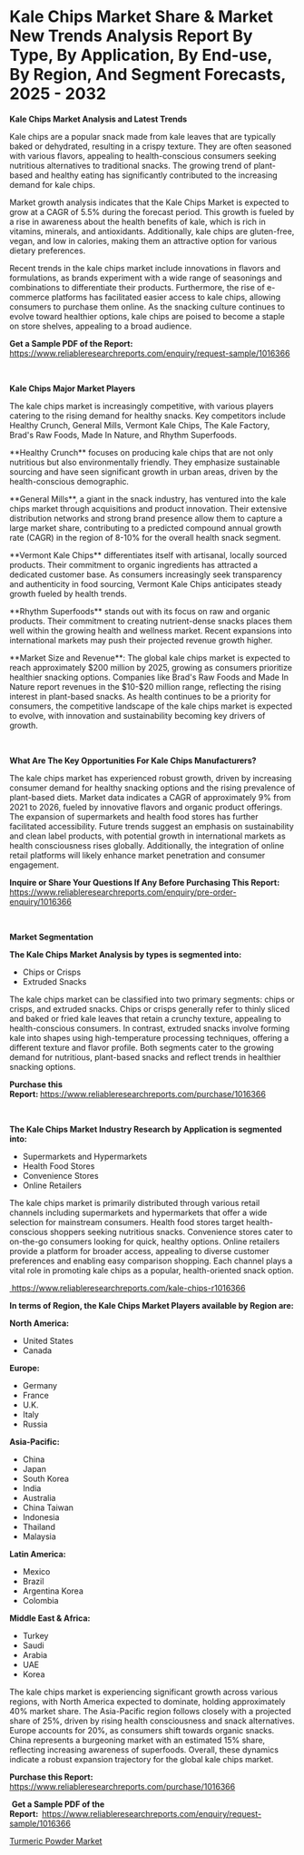 <p><h1>Kale Chips Market Share & Market New Trends Analysis Report By Type, By Application, By End-use, By Region, And Segment Forecasts, 2025 - 2032</h1></p><p><strong>Kale Chips Market Analysis and Latest Trends</strong></p>
<p><p>Kale chips are a popular snack made from kale leaves that are typically baked or dehydrated, resulting in a crispy texture. They are often seasoned with various flavors, appealing to health-conscious consumers seeking nutritious alternatives to traditional snacks. The growing trend of plant-based and healthy eating has significantly contributed to the increasing demand for kale chips.</p><p>Market growth analysis indicates that the Kale Chips Market is expected to grow at a CAGR of 5.5% during the forecast period. This growth is fueled by a rise in awareness about the health benefits of kale, which is rich in vitamins, minerals, and antioxidants. Additionally, kale chips are gluten-free, vegan, and low in calories, making them an attractive option for various dietary preferences.</p><p>Recent trends in the kale chips market include innovations in flavors and formulations, as brands experiment with a wide range of seasonings and combinations to differentiate their products. Furthermore, the rise of e-commerce platforms has facilitated easier access to kale chips, allowing consumers to purchase them online. As the snacking culture continues to evolve toward healthier options, kale chips are poised to become a staple on store shelves, appealing to a broad audience.</p></p>
<p><strong>Get a Sample PDF of the Report:&nbsp;</strong> <a href="https://www.reliableresearchreports.com/enquiry/request-sample/1016366?utm_campaign=3319&utm_medium=2&utm_source=Github&utm_content=ia&utm_term=07042025&utm_id=kale-chips">https://www.reliableresearchreports.com/enquiry/request-sample/1016366</a></p>
<p>&nbsp;</p>
<p><strong>Kale Chips Major Market Players</strong></p>
<p><p>The kale chips market is increasingly competitive, with various players catering to the rising demand for healthy snacks. Key competitors include Healthy Crunch, General Mills, Vermont Kale Chips, The Kale Factory, Brad's Raw Foods, Made In Nature, and Rhythm Superfoods.</p><p>**Healthy Crunch** focuses on producing kale chips that are not only nutritious but also environmentally friendly. They emphasize sustainable sourcing and have seen significant growth in urban areas, driven by the health-conscious demographic. </p><p>**General Mills**, a giant in the snack industry, has ventured into the kale chips market through acquisitions and product innovation. Their extensive distribution networks and strong brand presence allow them to capture a large market share, contributing to a predicted compound annual growth rate (CAGR) in the region of 8-10% for the overall health snack segment.</p><p>**Vermont Kale Chips** differentiates itself with artisanal, locally sourced products. Their commitment to organic ingredients has attracted a dedicated customer base. As consumers increasingly seek transparency and authenticity in food sourcing, Vermont Kale Chips anticipates steady growth fueled by health trends.</p><p>**Rhythm Superfoods** stands out with its focus on raw and organic products. Their commitment to creating nutrient-dense snacks places them well within the growing health and wellness market. Recent expansions into international markets may push their projected revenue growth higher.</p><p>**Market Size and Revenue**: The global kale chips market is expected to reach approximately $200 million by 2025, growing as consumers prioritize healthier snacking options. Companies like Brad's Raw Foods and Made In Nature report revenues in the $10-$20 million range, reflecting the rising interest in plant-based snacks. As health continues to be a priority for consumers, the competitive landscape of the kale chips market is expected to evolve, with innovation and sustainability becoming key drivers of growth.</p></p>
<p>&nbsp;</p>
<p><strong>What Are The Key Opportunities For Kale Chips Manufacturers?</strong></p>
<p><p>The kale chips market has experienced robust growth, driven by increasing consumer demand for healthy snacking options and the rising prevalence of plant-based diets. Market data indicates a CAGR of approximately 9% from 2021 to 2026, fueled by innovative flavors and organic product offerings. The expansion of supermarkets and health food stores has further facilitated accessibility. Future trends suggest an emphasis on sustainability and clean label products, with potential growth in international markets as health consciousness rises globally. Additionally, the integration of online retail platforms will likely enhance market penetration and consumer engagement.</p></p>
<p><strong>Inquire or Share Your Questions If Any Before Purchasing This Report:</strong> <a href="https://www.reliableresearchreports.com/enquiry/pre-order-enquiry/1016366?utm_campaign=3319&utm_medium=2&utm_source=Github&utm_content=ia&utm_term=07042025&utm_id=kale-chips">https://www.reliableresearchreports.com/enquiry/pre-order-enquiry/1016366</a></p>
<p>&nbsp;</p>
<p><strong>Market Segmentation</strong></p>
<p><strong>The Kale Chips Market Analysis by types is segmented into:</strong></p>
<p><ul><li>Chips or Crisps</li><li>Extruded Snacks</li></ul></p>
<p><p>The kale chips market can be classified into two primary segments: chips or crisps, and extruded snacks. Chips or crisps generally refer to thinly sliced and baked or fried kale leaves that retain a crunchy texture, appealing to health-conscious consumers. In contrast, extruded snacks involve forming kale into shapes using high-temperature processing techniques, offering a different texture and flavor profile. Both segments cater to the growing demand for nutritious, plant-based snacks and reflect trends in healthier snacking options.</p></p>
<p><strong>Purchase this Report:&nbsp;</strong><a href="https://www.reliableresearchreports.com/purchase/1016366?utm_campaign=3319&utm_medium=2&utm_source=Github&utm_content=ia&utm_term=07042025&utm_id=kale-chips">https://www.reliableresearchreports.com/purchase/1016366</a></p>
<p>&nbsp;</p>
<p><strong>The Kale Chips Market Industry Research by Application is segmented into:</strong></p>
<p><ul><li>Supermarkets and Hypermarkets</li><li>Health Food Stores</li><li>Convenience Stores</li><li>Online Retailers</li></ul></p>
<p><p>The kale chips market is primarily distributed through various retail channels including supermarkets and hypermarkets that offer a wide selection for mainstream consumers. Health food stores target health-conscious shoppers seeking nutritious snacks. Convenience stores cater to on-the-go consumers looking for quick, healthy options. Online retailers provide a platform for broader access, appealing to diverse customer preferences and enabling easy comparison shopping. Each channel plays a vital role in promoting kale chips as a popular, health-oriented snack option.</p></p>
<p><a href="https://www.reliableresearchreports.com/kale-chips-r1016366?utm_campaign=3319&utm_medium=2&utm_source=Github&utm_content=ia&utm_term=07042025&utm_id=kale-chips">&nbsp;https://www.reliableresearchreports.com/kale-chips-r1016366</a></p>
<p><strong>In terms of Region, the Kale Chips Market Players available by Region are:</strong></p>
<p>
    <p> <strong> North America: </strong>
        <ul>
            <li>United States</li>
            <li>Canada</li>
        </ul>
        </p> 
    <p> <strong> Europe: </strong>
        <ul>
            <li>Germany</li>
            <li>France</li>
            <li>U.K.</li>
            <li>Italy</li>
            <li>Russia</li>
        </ul>
        </p> 
    <p> <strong> Asia-Pacific: </strong>
        <ul>
            <li>China</li>
            <li>Japan</li>
            <li>South Korea</li>
            <li>India</li>
            <li>Australia</li>
            <li>China Taiwan</li>
            <li>Indonesia</li>
            <li>Thailand</li>
            <li>Malaysia</li>
        </ul>
        </p> 
    <p> <strong> Latin America: </strong>
        <ul>
            <li>Mexico</li>
            <li>Brazil</li>
            <li>Argentina Korea</li>
            <li>Colombia</li>
        </ul>
        </p> 
    <p> <strong> Middle East & Africa: </strong>
        <ul>
            <li>Turkey</li>
            <li>Saudi</li>
            <li>Arabia</li>
            <li>UAE</li>
            <li>Korea</li>
        </ul>
    </p>
    </p>
<p><p>The kale chips market is experiencing significant growth across various regions, with North America expected to dominate, holding approximately 40% market share. The Asia-Pacific region follows closely with a projected share of 25%, driven by rising health consciousness and snack alternatives. Europe accounts for 20%, as consumers shift towards organic snacks. China represents a burgeoning market with an estimated 15% share, reflecting increasing awareness of superfoods. Overall, these dynamics indicate a robust expansion trajectory for the global kale chips market.</p></p>
<p><strong>Purchase this Report: </strong><a href="https://www.reliableresearchreports.com/purchase/1016366?utm_campaign=3319&utm_medium=2&utm_source=Github&utm_content=ia&utm_term=07042025&utm_id=kale-chips">https://www.reliableresearchreports.com/purchase/1016366</a></p>
<p>&nbsp;<strong>Get a Sample PDF of the Report:&nbsp;&nbsp;</strong><a href="https://www.reliableresearchreports.com/enquiry/request-sample/1016366?utm_campaign=3319&utm_medium=2&utm_source=Github&utm_content=ia&utm_term=07042025&utm_id=kale-chips">https://www.reliableresearchreports.com/enquiry/request-sample/1016366</a></p>
<p><strong></strong></p>
<p><p><a href="https://github.com/wakerizaak8g/Market-Research-Report-List-1/blob/main/turmeric-powder-market.md?utm_campaign=3319&utm_medium=2&utm_source=Github&utm_content=ia&utm_term=07042025&utm_id=kale-chips">Turmeric Powder Market</a></p></p>